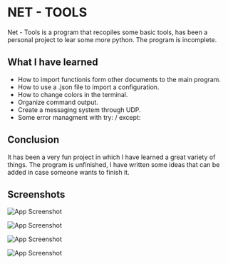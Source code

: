 
# NET - TOOLS

Net - Tools is a program that recopiles some basic tools, has been a personal project to lear some more python. The program is incomplete. 


## What I have learned

+ How to import functionis form other documents to the main program.
+ How to use a .json file to import a configuration.
+ How to change colors in the terminal.
+ Organize command output.
+ Create a messaging system through UDP.
+ Some error managment with try: / except:
## Conclusion

It has been a very fun project in which I have learned a great variety of things. The program is unfinished, I have written some ideas that can be added in case someone wants to finish it.
## Screenshots

![App Screenshot](https://cdn.discordapp.com/attachments/551167895565238315/1087689597737238558/image.png)

![App Screenshot](https://cdn.discordapp.com/attachments/551167895565238315/1087689742579138570/image.png)

![App Screenshot](https://cdn.discordapp.com/attachments/551167895565238315/1087690115104645190/image.png)

![App Screenshot](https://cdn.discordapp.com/attachments/551167895565238315/1087690690739306516/image.png)
